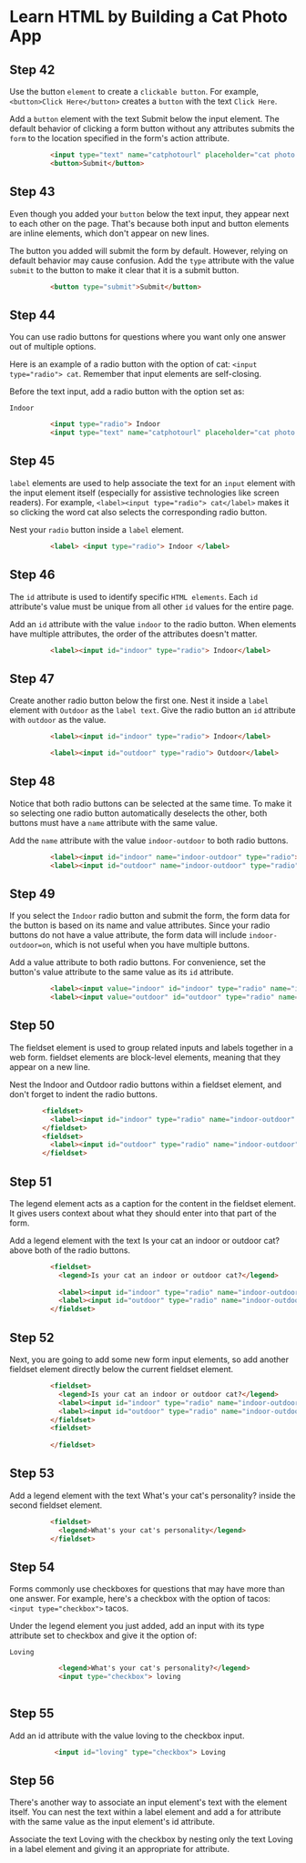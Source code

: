 # Learn HTML by Building a Cat Photo App  

## Step 42  

Use the button `element` to create a `clickable button`. For example, `<button>Click Here</button>` creates a `button` with the text `Click Here`.

Add a `button` element with the text Submit below the input element. The default behavior of clicking a form button without any attributes submits the `form` to the location specified in the form's action attribute.  

```html
          <input type="text" name="catphotourl" placeholder="cat photo URL" required>
          <button>Submit</button>
```  

## Step 43  

Even though you added your `button` below the text input, they appear next to each other on the page. That's because both input and button elements are inline elements, which don't appear on new lines.

The button you added will submit the form by default. However, relying on default behavior may cause confusion. Add the `type` attribute with the value `submit` to the button to make it clear that it is a submit button.  

```html
          <button type="submit">Submit</button>
```  

## Step 44  

You can use radio buttons for questions where you want only one answer out of multiple options.

Here is an example of a radio button with the option of cat: `<input type="radio"> cat`. Remember that input elements are self-closing.

Before the text input, add a radio button with the option set as:

`Indoor`  

```html
          <input type="radio"> Indoor
          <input type="text" name="catphotourl" placeholder="cat photo URL" required>
```  

## Step 45  

`label` elements are used to help associate the text for an `input` element with the input element itself (especially for assistive technologies like screen readers). For example, `<label><input type="radio"> cat</label>` makes it so clicking the word cat also selects the corresponding radio button.

Nest your `radio` button inside a `label` element.

```html
          <label> <input type="radio"> Indoor </label>
```  

## Step 46  

The `id` attribute is used to identify specific `HTML elements`. Each `id` attribute's value must be unique from all other `id` values for the entire page.

Add an `id` attribute with the value `indoor` to the radio button. When elements have multiple attributes, the order of the attributes doesn't matter.  

```html
          <label><input id="indoor" type="radio"> Indoor</label>
```  

## Step 47  
Create another radio button below the first one. Nest it inside a `label` element with `Outdoor` as the `label text`. Give the radio button an `id` attribute with `outdoor` as the value.  

```html
          <label><input id="indoor" type="radio"> Indoor</label>

          <label><input id="outdoor" type="radio"> Outdoor</label>  
```  

## Step 48  

Notice that both radio buttons can be selected at the same time. To make it so selecting one radio button automatically deselects the other, both buttons must have a `name` attribute with the same value.

Add the `name` attribute with the value `indoor-outdoor` to both radio buttons.  

```html
          <label><input id="indoor" name="indoor-outdoor" type="radio"> Indoor</label>
          <label><input id="outdoor" name="indoor-outdoor" type="radio"> Outdoor</label>
```  

## Step 49  

If you select the `Indoor` radio button and submit the form, the form data for the button is based on its name and value attributes. Since your radio buttons do not have a value attribute, the form data will include `indoor-outdoor=on`, which is not useful when you have multiple buttons.

Add a value attribute to both radio buttons. For convenience, set the button's value attribute to the same value as its `id` attribute.  

```html
          <label><input value="indoor" id="indoor" type="radio" name="indoor-outdoor"> Indoor</label>
          <label><input value="outdoor" id="outdoor" type="radio" name="indoor-outdoor"> Outdoor</label>
```  

## Step 50  

The fieldset element is used to group related inputs and labels together in a web form. fieldset elements are block-level elements, meaning that they appear on a new line.

Nest the Indoor and Outdoor radio buttons within a fieldset element, and don't forget to indent the radio buttons.  

```html
        <fieldset>
          <label><input id="indoor" type="radio" name="indoor-outdoor" value="indoor"> Indoor</label>
        </fieldset>
        <fieldset>
          <label><input id="outdoor" type="radio" name="indoor-outdoor" value="outdoor"> Outdoor</label>
        </fieldset>
```  

## Step 51  

The legend element acts as a caption for the content in the fieldset element. It gives users context about what they should enter into that part of the form.

Add a legend element with the text Is your cat an indoor or outdoor cat? above both of the radio buttons.  

```html
          <fieldset>
            <legend>Is your cat an indoor or outdoor cat?</legend>
            
            <label><input id="indoor" type="radio" name="indoor-outdoor" value="indoor"> Indoor</label>
            <label><input id="outdoor" type="radio" name="indoor-outdoor" value="outdoor"> Outdoor</label>
          </fieldset>
```  

## Step 52  

Next, you are going to add some new form input elements, so add another fieldset element directly below the current fieldset element.  

```html
          <fieldset>
            <legend>Is your cat an indoor or outdoor cat?</legend>
            <label><input id="indoor" type="radio" name="indoor-outdoor" value="indoor"> Indoor</label>
            <label><input id="outdoor" type="radio" name="indoor-outdoor" value="outdoor"> Outdoor</label>
          </fieldset>
          <fieldset>
            
          </fieldset>
```  

## Step 53  

Add a legend element with the text What's your cat's personality? inside the second fieldset element.

```html
          <fieldset>
            <legend>What's your cat's personality</legend>      
          </fieldset>
```  

## Step 54  

Forms commonly use checkboxes for questions that may have more than one answer. For example, here's a checkbox with the option of tacos: `<input type="checkbox">` tacos.

Under the legend element you just added, add an input with its type attribute set to checkbox and give it the option of:

`Loving`  

```html
            <legend>What's your cat's personality?</legend>
            <input type="checkbox"> loving
            
```  

## Step 55  

Add an id attribute with the value loving to the checkbox input.

```html
           <input id="loving" type="checkbox"> Loving
```  

## Step 56
There's another way to associate an input element's text with the element itself. You can nest the text within a label element and add a for attribute with the same value as the input element's id attribute.

Associate the text Loving with the checkbox by nesting only the text Loving in a label element and giving it an appropriate for attribute.